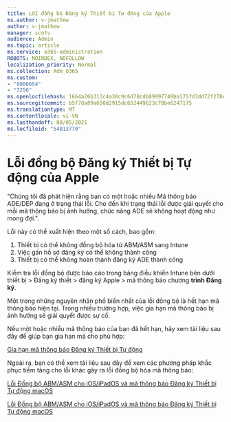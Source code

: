 ```yaml
---
title: Lỗi đồng bộ Đăng ký Thiết bị Tự động của Apple
ms.author: v-jmathew
author: v-jmathew
manager: scotv
audience: Admin
ms.topic: article
ms.service: o365-administration
ROBOTS: NOINDEX, NOFOLLOW
localization_priority: Normal
ms.collection: Adm_O365
ms.custom:
- "9000654"
- "7256"
ms.openlocfilehash: 1664a26b313c4a38c9c6d78cdb89997749ba175fd3dd72f278e99bbd50b0ee84
ms.sourcegitcommit: b5f7da89a650d2915dc652449623c78be6247175
ms.translationtype: MT
ms.contentlocale: vi-VN
ms.lasthandoff: 08/05/2021
ms.locfileid: "54013770"
---
```

# <a name="apple-automatic-device-enrollment-sync-errors"></a>Lỗi đồng bộ Đăng ký Thiết bị Tự động của Apple

"Chúng tôi đã phát hiện rằng bạn có một hoặc nhiều Mã thông báo ADE/DEP đang ở trạng thái lỗi. Cho đến khi trạng thái lỗi được giải quyết cho mỗi mã thông báo bị ảnh hưởng, chức năng ADE sẽ không hoạt động như mong đợi.".

Lỗi này có thể xuất hiện theo một số cách, bao gồm:

1. Thiết bị có thể không đồng bộ hóa từ ABM/ASM sang Intune
2. Việc gán hồ sơ đăng ký có thể không thành công
3. Thiết bị có thể không hoàn thành đăng ký ADE thành công

Kiểm tra lỗi đồng bộ được báo cáo trong bảng điều khiển Intune bên dưới thiết bị > Đăng ký thiết > đăng ký Apple > mã thông báo chương **trình Đăng ký**.

Một trong những nguyên nhân phổ biến nhất của lỗi đồng bộ là hết hạn mã thông báo hiện tại. Trong nhiều trường hợp, việc gia hạn mã thông báo bị ảnh hưởng sẽ giải quyết được sự cố.

Nếu một hoặc nhiều mã thông báo của bạn đã hết hạn, hãy xem tài liệu sau đây để giúp bạn gia hạn mã cho phù hợp:

[Gia hạn mã thông báo Đăng ký Thiết bị Tự động](https://docs.microsoft.com/mem/intune/enrollment/device-enrollment-program-enroll-ios#renew-an-automated-device-enrollment-token)

Ngoài ra, bạn có thể xem tài liệu sau đây để xem các phương pháp khắc phục tiềm tàng cho lỗi khác gây ra lỗi đồng bộ hóa mã thông báo:

[Lỗi Đồng bộ ABM/ASM cho iOS/iPadOS và mã thông báo Đăng ký Thiết bị Tự động macOS](https://docs.microsoft.com/mem/intune/enrollment/troubleshoot-ios-enrollment-errors#sync-token-errors-between-intune-and-ade-dep)







[Lỗi Đồng bộ ABM/ASM cho iOS/iPadOS và mã thông báo Đăng ký Thiết bị Tự động macOS](https://docs.microsoft.com/mem/intune/enrollment/troubleshoot-ios-enrollment-errors#resolutions-when-syncing-tokens-between-intune-and-abmasm-for-automated-device-enrollment)
